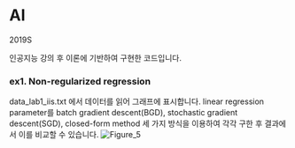 # AI
2019S


인공지능 강의 후 이론에 기반하여 구현한 코드입니다.

### ex1. Non-regularized regression

data_lab1_iis.txt 에서 데이터를 읽어 그래프에 표시합니다. linear regression parameter를 batch gradient descent(BGD), stochastic gradient
descent(SGD), closed-form method 세 가지 방식을 이용하여 각각 구한 후 결과에서 이를 비교할 수 있습니다.
![Figure_5](https://user-images.githubusercontent.com/39822788/70224168-231c2d00-1790-11ea-8a67-d178eb49b2a3.png)
